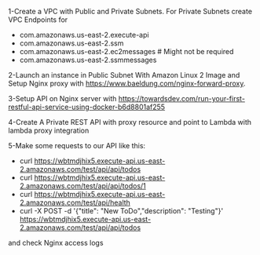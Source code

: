1-Create a VPC with Public and Private Subnets. For Private Subnets create VPC Endpoints for 
- com.amazonaws.us-east-2.execute-api
- com.amazonaws.us-east-2.ssm
- com.amazonaws.us-east-2.ec2messages # Might not be required
- com.amazonaws.us-east-2.ssmmessages 

2-Launch an instance in Public Subnet With Amazon Linux 2 Image and Setup Nginx proxy with https://www.baeldung.com/nginx-forward-proxy.

3-Setup API on Nginx server with https://towardsdev.com/run-your-first-restful-api-service-using-docker-b6d8801af255

4-Create A Private REST API with proxy resource and point to Lambda with lambda proxy integration

5-Make some requests to our API like this:


- curl  https://wbtmdjhix5.execute-api.us-east-2.amazonaws.com/test/api/api/todos
- curl  https://wbtmdjhix5.execute-api.us-east-2.amazonaws.com/test/api/api/todos/1
- curl  https://wbtmdjhix5.execute-api.us-east-2.amazonaws.com/test/api/health
- curl -X POST -d '{"title": "New ToDo","description": "Testing"}' https://wbtmdjhix5.execute-api.us-east-2.amazonaws.com/test/api/api/todos

and check Nginx access logs
